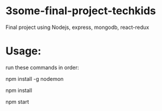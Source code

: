 # 3some-final-project-techkids
Final project using Nodejs, express, mongodb, react-redux

# Usage:
run these commands in order:

npm install -g nodemon

npm install

npm start
